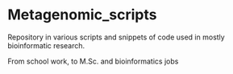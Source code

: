 # Metagenomic_scripts

Repository in various scripts and snippets of code used in mostly bioinformatic research.

From school work, to M.Sc. and bioinformatics jobs

